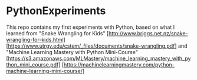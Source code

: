 # PythonExperiments

This repo contains my first experiments with Python, based on what I
learned from "Snake Wrangling for Kids"
[http://www.briggs.net.nz/snake-wrangling-for-kids.html]
[https://www.utrgv.edu/cstem/_files/documents/snake-wrangling.pdf] and
"Machine Learning Mastery with Python Mini-Course"
[https://s3.amazonaws.com/MLMastery/machine_learning_mastery_with_python_mini_course.pdf]
[https://machinelearningmastery.com/python-machine-learning-mini-course/]
